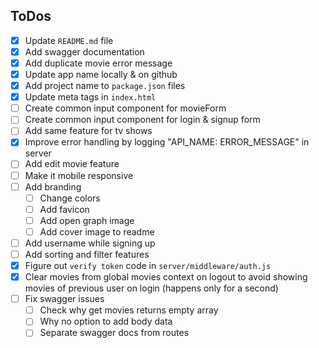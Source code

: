 ## ToDos

- [x] Update `README.md` file
- [x] Add swagger documentation
- [x] Add duplicate movie error message
- [x] Update app name locally & on github
- [x] Add project name to `package.json` files
- [x] Update meta tags in `index.html`
- [ ] Create common input component for movieForm
- [ ] Create common input component for login & signup form
- [ ] Add same feature for tv shows
- [x] Improve error handling by logging "API_NAME: ERROR_MESSAGE" in server
- [ ] Add edit movie feature
- [ ] Make it mobile responsive
- [ ] Add branding
  - [ ] Change colors
  - [ ] Add favicon
  - [ ] Add open graph image
  - [ ] Add cover image to readme
- [ ] Add username while signing up
- [ ] Add sorting and filter features
- [x] Figure out `verify token` code in `server/middleware/auth.js`
- [x] Clear movies from global movies context on logout to avoid showing movies of previous user on login (happens only for a second)
- [ ] Fix swagger issues
  - [ ] Check why get movies returns empty array
  - [ ] Why no option to add body data
  - [ ] Separate swagger docs from routes
